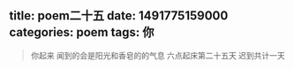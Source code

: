 title: poem二十五
date: 1491775159000
categories: poem
tags: 你
---
> 你起来
闻到的会是阳光和香皂的的气息
六点起床第二十五天 迟到共计一天